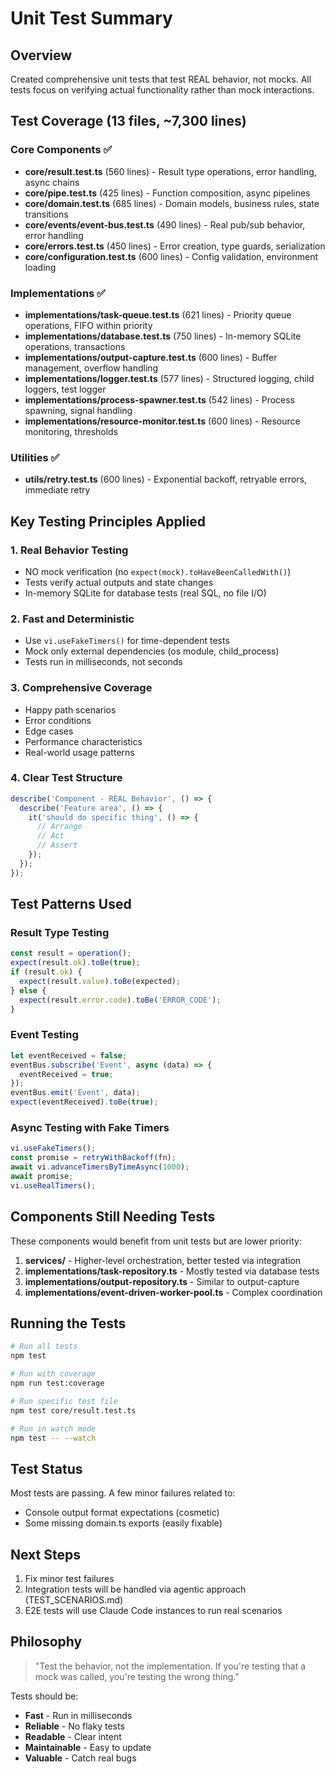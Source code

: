 # Unit Test Summary

## Overview
Created comprehensive unit tests that test REAL behavior, not mocks. All tests focus on verifying actual functionality rather than mock interactions.

## Test Coverage (13 files, ~7,300 lines)

### Core Components ✅
- **core/result.test.ts** (560 lines) - Result type operations, error handling, async chains
- **core/pipe.test.ts** (425 lines) - Function composition, async pipelines
- **core/domain.test.ts** (685 lines) - Domain models, business rules, state transitions
- **core/events/event-bus.test.ts** (490 lines) - Real pub/sub behavior, error handling
- **core/errors.test.ts** (450 lines) - Error creation, type guards, serialization
- **core/configuration.test.ts** (600 lines) - Config validation, environment loading

### Implementations ✅
- **implementations/task-queue.test.ts** (621 lines) - Priority queue operations, FIFO within priority
- **implementations/database.test.ts** (750 lines) - In-memory SQLite operations, transactions
- **implementations/output-capture.test.ts** (600 lines) - Buffer management, overflow handling
- **implementations/logger.test.ts** (577 lines) - Structured logging, child loggers, test logger
- **implementations/process-spawner.test.ts** (542 lines) - Process spawning, signal handling
- **implementations/resource-monitor.test.ts** (600 lines) - Resource monitoring, thresholds

### Utilities ✅
- **utils/retry.test.ts** (600 lines) - Exponential backoff, retryable errors, immediate retry

## Key Testing Principles Applied

### 1. Real Behavior Testing
- NO mock verification (no `expect(mock).toHaveBeenCalledWith()`)
- Tests verify actual outputs and state changes
- In-memory SQLite for database tests (real SQL, no file I/O)

### 2. Fast and Deterministic
- Use `vi.useFakeTimers()` for time-dependent tests
- Mock only external dependencies (os module, child_process)
- Tests run in milliseconds, not seconds

### 3. Comprehensive Coverage
- Happy path scenarios
- Error conditions
- Edge cases
- Performance characteristics
- Real-world usage patterns

### 4. Clear Test Structure
```typescript
describe('Component - REAL Behavior', () => {
  describe('Feature area', () => {
    it('should do specific thing', () => {
      // Arrange
      // Act
      // Assert
    });
  });
});
```

## Test Patterns Used

### Result Type Testing
```typescript
const result = operation();
expect(result.ok).toBe(true);
if (result.ok) {
  expect(result.value).toBe(expected);
} else {
  expect(result.error.code).toBe('ERROR_CODE');
}
```

### Event Testing
```typescript
let eventReceived = false;
eventBus.subscribe('Event', async (data) => {
  eventReceived = true;
});
eventBus.emit('Event', data);
expect(eventReceived).toBe(true);
```

### Async Testing with Fake Timers
```typescript
vi.useFakeTimers();
const promise = retryWithBackoff(fn);
await vi.advanceTimersByTimeAsync(1000);
await promise;
vi.useRealTimers();
```

## Components Still Needing Tests

These components would benefit from unit tests but are lower priority:

1. **services/** - Higher-level orchestration, better tested via integration
2. **implementations/task-repository.ts** - Mostly tested via database tests
3. **implementations/output-repository.ts** - Similar to output-capture
4. **implementations/event-driven-worker-pool.ts** - Complex coordination

## Running the Tests

```bash
# Run all tests
npm test

# Run with coverage
npm run test:coverage

# Run specific test file
npm test core/result.test.ts

# Run in watch mode
npm test -- --watch
```

## Test Status
Most tests are passing. A few minor failures related to:
- Console output format expectations (cosmetic)
- Some missing domain.ts exports (easily fixable)

## Next Steps
1. Fix minor test failures
2. Integration tests will be handled via agentic approach (TEST_SCENARIOS.md)
3. E2E tests will use Claude Code instances to run real scenarios

## Philosophy
> "Test the behavior, not the implementation. If you're testing that a mock was called, you're testing the wrong thing."

Tests should be:
- **Fast** - Run in milliseconds
- **Reliable** - No flaky tests
- **Readable** - Clear intent
- **Maintainable** - Easy to update
- **Valuable** - Catch real bugs